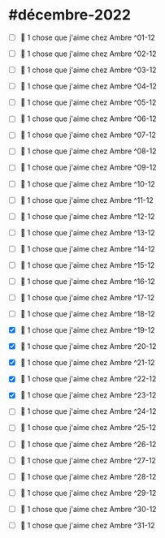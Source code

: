 # #décembre-2022
- [ ] 💓 1 chose que j'aime chez Ambre ^01-12
- [ ] 💓 1 chose que j'aime chez Ambre ^02-12
- [ ] 💓 1 chose que j'aime chez Ambre ^03-12
- [ ] 💓 1 chose que j'aime chez Ambre ^04-12
- [ ] 💓 1 chose que j'aime chez Ambre ^05-12
- [ ] 💓 1 chose que j'aime chez Ambre ^06-12
- [ ] 💓 1 chose que j'aime chez Ambre ^07-12
- [ ] 💓 1 chose que j'aime chez Ambre ^08-12
- [ ] 💓 1 chose que j'aime chez Ambre ^09-12
- [ ] 💓 1 chose que j'aime chez Ambre ^10-12
- [ ] 💓 1 chose que j'aime chez Ambre ^11-12
- [ ] 💓 1 chose que j'aime chez Ambre ^12-12
- [ ] 💓 1 chose que j'aime chez Ambre ^13-12
- [ ] 💓 1 chose que j'aime chez Ambre ^14-12
- [ ] 💓 1 chose que j'aime chez Ambre ^15-12
- [ ] 💓 1 chose que j'aime chez Ambre ^16-12
- [ ] 💓 1 chose que j'aime chez Ambre ^17-12
- [ ] 💓 1 chose que j'aime chez Ambre ^18-12
- [x] 💓 1 chose que j'aime chez Ambre ^19-12
- [x] 💓 1 chose que j'aime chez Ambre ^20-12
- [x] 💓 1 chose que j'aime chez Ambre ^21-12
- [x] 💓 1 chose que j'aime chez Ambre ^22-12
- [x] 💓 1 chose que j'aime chez Ambre ^23-12
- [ ] 💓 1 chose que j'aime chez Ambre ^24-12
- [ ] 💓 1 chose que j'aime chez Ambre ^25-12
- [ ] 💓 1 chose que j'aime chez Ambre ^26-12
- [ ] 💓 1 chose que j'aime chez Ambre ^27-12
- [ ] 💓 1 chose que j'aime chez Ambre ^28-12
- [ ] 💓 1 chose que j'aime chez Ambre ^29-12
- [ ] 💓 1 chose que j'aime chez Ambre ^30-12
- [ ] 💓 1 chose que j'aime chez Ambre ^31-12

